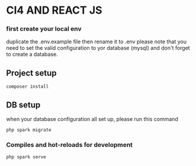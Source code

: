 # CI4 AND REACT JS

### first create your local env
duplicate the .env.example file then rename it to .env
please note that you need to set the valid configuration to yor database (mysql) and don't forget to create a database.

## Project setup
```
composer install
```

## DB setup
when your database configuration all set up, please run this command
```
php spark migrate
```

### Compiles and hot-reloads for development
```
php spark serve
```

